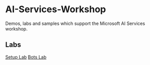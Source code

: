 # AI-Services-Workshop
Demos, labs and samples which support the Microsoft AI Services workshop.

## Labs
[Setup Lab](https://github.com/martinkearn/AI-Services-Workshop/blob/master/Setup/Lab.md)
[Bots Lab](https://github.com/martinkearn/AI-Services-Workshop/blob/master/Bots/Lab.md)
